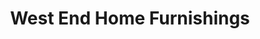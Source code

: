 ---
title: "West End Home Furnishings"
url: /iron-river/west-end-home-furnishings/
shop: furniture
---